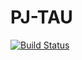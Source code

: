 # PJ-TAU
[![Build Status](https://travis-ci.com/pawelsadownik/PJ-TAU.svg?branch=master)](https://travis-ci.org/pawelsadownik/PJ-TAU)

